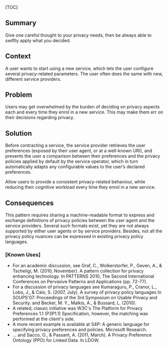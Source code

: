 [TOC]

<!--### [Also Known As]-->
<!-- All other names the pattern is known by.-->



## Summary
<!-- One short paragraph summarising the pattern.-->

Give one careful thought to your privacy needs, then be always able to swiftly apply what you decided.

## Context
<!-- The situations in which the pattern may apply.-->

A user wants to start using a new service, which lets the user configure several privacy-related parameters. The user often does the same with new, different service providers.

## Problem
<!-- The problem a pattern addresses, including a list of forces describing why a problem might be difficult to solve.-->

Users may get overwhelmed by the burden of deciding on privacy aspects each and every time they enrol in a new service. This may make them err on their decisions regarding privacy.

## Solution
<!-- A concise description of how the pattern addresses the problem.-->

Before contracting a service, the service provider retrieves the user preferences (exposed by their user agent, or at a well-known URI), and presents the user a comparison between their preferences and the privacy policies applied by default by the service operator, which in turn automatically adapts any configurable values to the user’s declared preferences.

<!--goals-->
Allow users to provide a consistent privacy-related behaviour, while reducing their cognitive workload every time they enrol in a new service.

<!--### [Structure]-->
<!--A detailed specification of the structural aspects of the pattern. A class diagram if applicable.-->



<!--### [Implementation]-->
<!--Guidelines for implementing the pattern; code fragments; suggested PETS; policy fragments.-->



## Consequences
<!--The advantages (benefits) and disadvantages (liabilities) of applying the pattern.-->



<!--constraints and consequences-->
This pattern requires sharing a machine-readable format to express and exchange definitions of privacy policies between the user agent and the service providers. Several such formats exist, yet they are not always supported by either user agents or by service providers. Besides, not all the privacy policy nuances can be expressed in existing privacy policy languages.

<!--### [Constraints]-->
<!-- limitations as a consequence of applying the pattern.-->



<!--## Examples-->
<!--Motivational example to see how the pattern is applied.-->



### [Known Uses]
<!-- Pointers to various applications of the pattern.-->

- For an academic discussion, see Graf, C., Wolkerstorfer, P., Geven, A., & Tscheligi, M. (2010, November). A pattern collection for privacy enhancing technology. In PATTERNS 2010, The Second International Conferences on Pervasive Patterns and Applications (pp. 72-77).
- For a discussion of privacy languages see Kumaraguru, P., Cranor, L., Lobo, J., & Calo, S. (2007, July). A survey of privacy policy languages In SOUPS'07: Proceedings of the 3rd Symposium on Usable Privacy and Security. and Becker, M. Y., Malkis, A., & Bussard, L. (2010).
- A related, classic initiative was W3C's The Platform for Privacy Preferences 1.1 (P3P1.1) Specification, however, the matching was performed at the client's side.
- A more recent example is available at S4P: A generic language for specifying privacy preferences and policies. Microsoft Research.
- ... and Sacco, O., & Passant, A. (2011, March). A Privacy Preference Ontology (PPO) for Linked Data. In LDOW.

<!--## See Also-->
<!-- Any pointers to relevant information, not contained in the subfields below.-->



<!--### [Related Patterns]-->
<!-- Supporting and conflicting patterns-->



<!--### [Sources]-->
<!-- References to the original source of the pattern.-->



<!--## General Comments-->
<!-- Separate discussion on the pattern.-->



<!--## Tags-->
<!-- User definable descriptors for additional correlation.-->